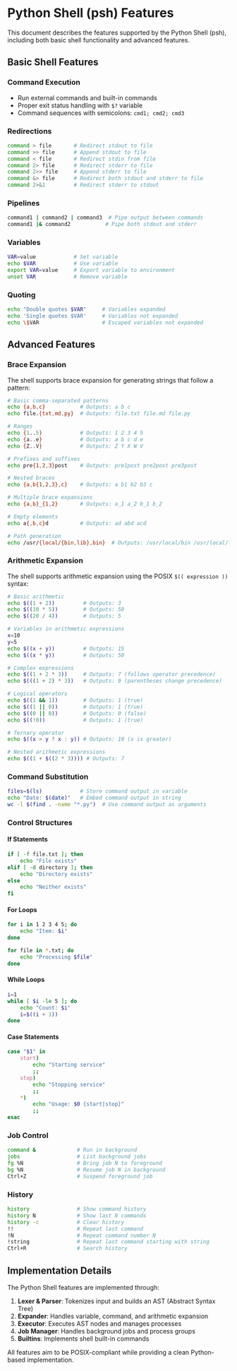 # Python Shell (psh) Features

This document describes the features supported by the Python Shell (psh), including both basic shell functionality and advanced features.

## Basic Shell Features

### Command Execution
- Run external commands and built-in commands
- Proper exit status handling with `$?` variable
- Command sequences with semicolons: `cmd1; cmd2; cmd3`

### Redirections
```bash
command > file       # Redirect stdout to file
command >> file      # Append stdout to file
command < file       # Redirect stdin from file
command 2> file      # Redirect stderr to file
command 2>> file     # Append stderr to file
command &> file      # Redirect both stdout and stderr to file
command 2>&1         # Redirect stderr to stdout
```

### Pipelines
```bash
command1 | command2 | command3  # Pipe output between commands
command1 |& command2           # Pipe both stdout and stderr
```

### Variables
```bash
VAR=value            # Set variable
echo $VAR            # Use variable
export VAR=value     # Export variable to environment
unset VAR            # Remove variable
```

### Quoting
```bash
echo "Double quotes $VAR"     # Variables expanded
echo 'Single quotes $VAR'     # Variables not expanded
echo \$VAR                    # Escaped variables not expanded
```

## Advanced Features

### Brace Expansion

The shell supports brace expansion for generating strings that follow a pattern:

```bash
# Basic comma-separated patterns
echo {a,b,c}           # Outputs: a b c
echo file.{txt,md,py}  # Outputs: file.txt file.md file.py

# Ranges
echo {1..5}            # Outputs: 1 2 3 4 5
echo {a..e}            # Outputs: a b c d e
echo {Z..V}            # Outputs: Z Y X W V

# Prefixes and suffixes
echo pre{1,2,3}post    # Outputs: pre1post pre2post pre3post

# Nested braces
echo {a,b{1,2,3},c}    # Outputs: a b1 b2 b3 c

# Multiple brace expansions
echo {a,b}_{1,2}       # Outputs: a_1 a_2 b_1 b_2

# Empty elements
echo a{,b,c}d          # Outputs: ad abd acd

# Path generation
echo /usr/{local/{bin,lib},bin}  # Outputs: /usr/local/bin /usr/local/lib /usr/bin
```

### Arithmetic Expansion

The shell supports arithmetic expansion using the POSIX `$(( expression ))` syntax:

```bash
# Basic arithmetic
echo $((1 + 2))         # Outputs: 3
echo $((10 * 5))        # Outputs: 50
echo $((20 / 4))        # Outputs: 5

# Variables in arithmetic expressions
x=10
y=5
echo $((x + y))         # Outputs: 15
echo $((x * y))         # Outputs: 50

# Complex expressions
echo $((1 + 2 * 3))     # Outputs: 7 (follows operator precedence)
echo $(((1 + 2) * 3))   # Outputs: 9 (parentheses change precedence)

# Logical operators
echo $((1 && 1))        # Outputs: 1 (true)
echo $((1 || 0))        # Outputs: 1 (true)
echo $((0 || 0))        # Outputs: 0 (false)
echo $((!0))            # Outputs: 1 (true)

# Ternary operator
echo $((x > y ? x : y)) # Outputs: 10 (x is greater)

# Nested arithmetic expressions
echo $((1 + $((2 * 3)))) # Outputs: 7
```

### Command Substitution

```bash
files=$(ls)            # Store command output in variable
echo "Date: $(date)"   # Embed command output in string
wc -l $(find . -name "*.py")  # Use command output as arguments
```

### Control Structures

#### If Statements
```bash
if [ -f file.txt ]; then
    echo "File exists"
elif [ -d directory ]; then
    echo "Directory exists"
else
    echo "Neither exists"
fi
```

#### For Loops
```bash
for i in 1 2 3 4 5; do
    echo "Item: $i"
done

for file in *.txt; do
    echo "Processing $file"
done
```

#### While Loops
```bash
i=1
while [ $i -le 5 ]; do
    echo "Count: $i"
    i=$((i + 1))
done
```

#### Case Statements
```bash
case "$1" in
    start)
        echo "Starting service"
        ;;
    stop)
        echo "Stopping service"
        ;;
    *)
        echo "Usage: $0 {start|stop}"
        ;;
esac
```

### Job Control

```bash
command &             # Run in background
jobs                  # List background jobs
fg %N                 # Bring job N to foreground
bg %N                 # Resume job N in background
Ctrl+Z                # Suspend foreground job
```

### History

```bash
history               # Show command history
history N             # Show last N commands
history -c            # Clear history
!!                    # Repeat last command
!N                    # Repeat command number N
!string               # Repeat last command starting with string
Ctrl+R                # Search history
```

## Implementation Details

The Python Shell features are implemented through:

1. **Lexer & Parser**: Tokenizes input and builds an AST (Abstract Syntax Tree)
2. **Expander**: Handles variable, command, and arithmetic expansion
3. **Executor**: Executes AST nodes and manages processes
4. **Job Manager**: Handles background jobs and process groups
5. **Builtins**: Implements shell built-in commands

All features aim to be POSIX-compliant while providing a clean Python-based implementation.